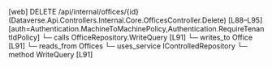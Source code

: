 [web] DELETE /api/internal/offices/{id}  (Dataverse.Api.Controllers.Internal.Core.OfficesController.Delete)  [L88–L95] [auth=Authentication.MachineToMachinePolicy,Authentication.RequireTenantIdPolicy]
  └─ calls OfficeRepository.WriteQuery [L91]
  └─ writes_to Office [L91]
    └─ reads_from Offices
  └─ uses_service IControlledRepository<Office>
    └─ method WriteQuery [L91]

